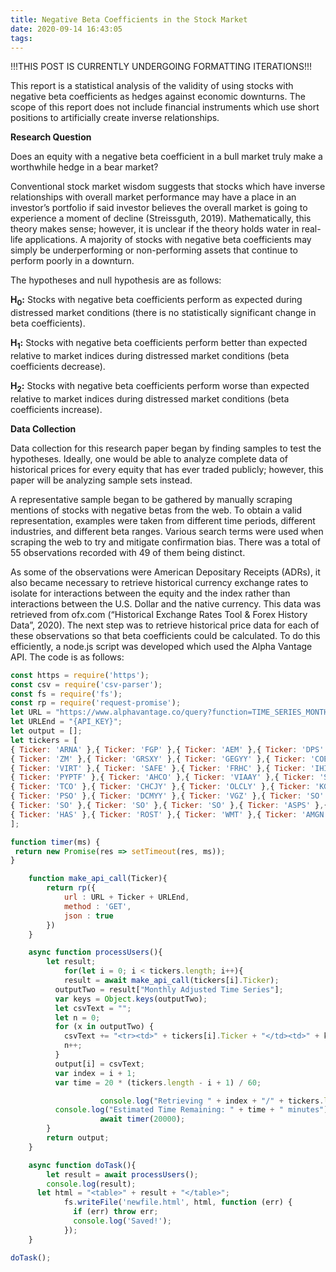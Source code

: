 ```yaml
---
title: Negative Beta Coefficients in the Stock Market
date: 2020-09-14 16:43:05
tags:
---
```


!!!THIS POST IS CURRENTLY UNDERGOING FORMATTING ITERATIONS!!!

This report is a statistical analysis of the validity of using stocks with negative beta coefficients as hedges against economic downturns. The scope of this report does not include financial instruments which use short positions to artificially create inverse relationships.

**Research Question**

Does an equity with a negative beta coefficient in a bull market truly make a worthwhile hedge in a bear market?

Conventional stock market wisdom suggests that stocks which have inverse relationships with overall market performance may have a place in an investor’s portfolio if said investor believes the overall market is going to experience a moment of decline (Streissguth, 2019). Mathematically, this theory makes sense; however, it is unclear if the theory holds water in real-life applications. A majority of stocks with negative beta coefficients may simply be underperforming or non-performing assets that continue to perform poorly in a downturn.

The hypotheses and null hypothesis are as follows:

  **H<sub>0</sub>:** Stocks with negative beta coefficients perform as expected during distressed market conditions (there is no statistically significant change in beta coefficients).

  **H<sub>1</sub>:** Stocks with negative beta coefficients perform better than expected relative to market indices during distressed market conditions (beta coefficients decrease).

  **H<sub>2</sub>:** Stocks with negative beta coefficients perform worse than expected relative to market indices during distressed market conditions (beta coefficients increase).

**Data Collection**

Data collection for this research paper began by finding samples to test the hypotheses. Ideally, one would be able to analyze complete data of historical prices for every equity that has ever traded publicly; however, this paper will be analyzing sample sets instead.

A representative sample began to be gathered by manually scraping mentions of stocks with negative betas from the web. To obtain a valid representation, examples were taken from different time periods, different industries, and different beta ranges. Various search terms were used when scraping the web to try and mitigate confirmation bias. There was a total of 55 observations recorded with 49 of them being distinct.

As some of the observations were American Depositary Receipts (ADRs), it also became necessary to retrieve historical currency exchange rates to isolate for interactions between the equity and the index rather than interactions between the U.S. Dollar and the native currency. This data was retrieved from ofx.com (“Historical Exchange Rates Tool & Forex History Data”, 2020).
The next step was to retrieve historical price data for each of these observations so that beta coefficients could be calculated. To do this efficiently, a node.js script was developed which used the Alpha Vantage API. The code is as follows:

```javascript
const https = require('https');
const csv = require('csv-parser');
const fs = require('fs');
const rp = require('request-promise');
let URL = "https://www.alphavantage.co/query?function=TIME_SERIES_MONTHLY_ADJUSTED&symbol=";
let URLEnd = "{API_KEY}";
let output = [];
let tickers = [
{ Ticker: 'ARNA' },{ Ticker: 'FGP' },{ Ticker: 'AEM' },{ Ticker: 'DPS' },{ Ticker: 'TRMD' },{ Ticker: 'ENEVY' },
{ Ticker: 'ZM' },{ Ticker: 'GRSXY' },{ Ticker: 'GEGYY' },{ Ticker: 'COE' },{ Ticker: 'CCOEY' },{ Ticker: 'FLRAF' },{ Ticker: 'DRCSY' },
{ Ticker: 'VIRT' },{ Ticker: 'SAFE' },{ Ticker: 'FRHC' },{ Ticker: 'IHICY' },{ Ticker: 'CUYTY' },{ Ticker: 'PGENY' },{ Ticker: 'DHT' },
{ Ticker: 'PYPTF' },{ Ticker: 'AHCO' },{ Ticker: 'VIAAY' },{ Ticker: 'SLP' },{ Ticker: 'PLMR' },{ Ticker: 'AWR' },{ Ticker: 'CTWS' },
{ Ticker: 'TCO' },{ Ticker: 'CHCJY' },{ Ticker: 'OLCLY' },{ Ticker: 'KGDEY' },{ Ticker: 'HRL' },{ Ticker: 'DNLMY' },{ Ticker: 'WDFC' },
{ Ticker: 'PSO' },{ Ticker: 'DCMYY' },{ Ticker: 'VGZ' },{ Ticker: 'SO' },{ Ticker: 'SO' },{ Ticker: 'SO' },{ Ticker: 'SO' },
{ Ticker: 'SO' },{ Ticker: 'SO' },{ Ticker: 'SO' },{ Ticker: 'ASPS' },{ Ticker: 'GILD' },{ Ticker: 'GLPG' },{ Ticker: 'RHHBY' },
{ Ticker: 'HAS' },{ Ticker: 'ROST' },{ Ticker: 'WMT' },{ Ticker: 'AMGN' },{ Ticker: 'BUD' },{ Ticker: 'HRB' },{ Ticker: 'DLTR' }
];

function timer(ms) {
 return new Promise(res => setTimeout(res, ms));
}

	function make_api_call(Ticker){
	    return rp({
	        url : URL + Ticker + URLEnd,
	        method : 'GET',
	        json : true
	    })
	}

	async function processUsers(){
	    let result;
			for(let i = 0; i < tickers.length; i++){
	        result = await make_api_call(tickers[i].Ticker);
          outputTwo = result["Monthly Adjusted Time Series"];
          var keys = Object.keys(outputTwo);
          let csvText = "";
          let n = 0;
          for (x in outputTwo) {
            csvText += "<tr><td>" + tickers[i].Ticker + "</td><td>" + keys[n] + "</td><td>" + outputTwo[x]['5. adjusted close'] + "</td></tr>";
            n++;
          }
          output[i] = csvText;
          var index = i + 1;
          var time = 20 * (tickers.length - i + 1) / 60;

					console.log("Retrieving " + index + "/" + tickers.length);
          console.log("Estimated Time Remaining: " + time + " minutes");
					await timer(20000);
	    }
	    return output;
	}

	async function doTask(){
	    let result = await processUsers();
	    console.log(result);
      let html = "<table>" + result + "</table>";
			fs.writeFile('newfile.html', html, function (err) {
			  if (err) throw err;
			  console.log('Saved!');
			});
	}

doTask();
```
